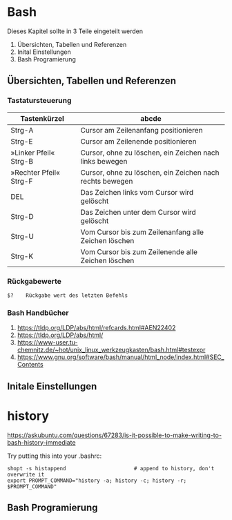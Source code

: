 # Bash
Dieses Kapitel sollte in 3 Teile eingeteilt werden

1. Übersichten, Tabellen und Referenzen
1. Inital Einstellungen
1. Bash Programierung

## Übersichten, Tabellen und Referenzen 
### Tastatursteuerung
|Tastenkürzel| abcde |
|---------|------------------|
| Strg-A	| Cursor am Zeilenanfang positionieren |
| Strg-E	| Cursor am Zeilenende positionieren |
| »Linker Pfeil« Strg-B	| Cursor, ohne zu löschen, ein Zeichen nach links bewegen|
| »Rechter Pfeil« Strg-F |	Cursor, ohne zu löschen, ein Zeichen nach rechts bewegen |
| DEL	| Das Zeichen links vom Cursor wird gelöscht |
| Strg-D	| Das Zeichen unter dem Cursor wird gelöscht |
| Strg-U |	Vom Cursor bis zum Zeilenanfang alle Zeichen löschen |
| Strg-K |	Vom Cursor bis zum Zeilenende alle Zeichen löschen |



### Rückgabewerte
```
$?    Rückgabe wert des letzten Befehls
```
### Bash Handbücher
1. https://tldp.org/LDP/abs/html/refcards.html#AEN22402
1. https://tldp.org/LDP/abs/html/
1. https://www-user.tu-chemnitz.de/~hot/unix_linux_werkzeugkasten/bash.html#testexpr
1. https://www.gnu.org/software/bash/manual/html_node/index.html#SEC_Contents

## Initale Einstellungen

# history

https://askubuntu.com/questions/67283/is-it-possible-to-make-writing-to-bash-history-immediate

Try putting this into your .bashrc:
```
shopt -s histappend                      # append to history, don't overwrite it
export PROMPT_COMMAND="history -a; history -c; history -r; $PROMPT_COMMAND"
```

## Bash Programierung



